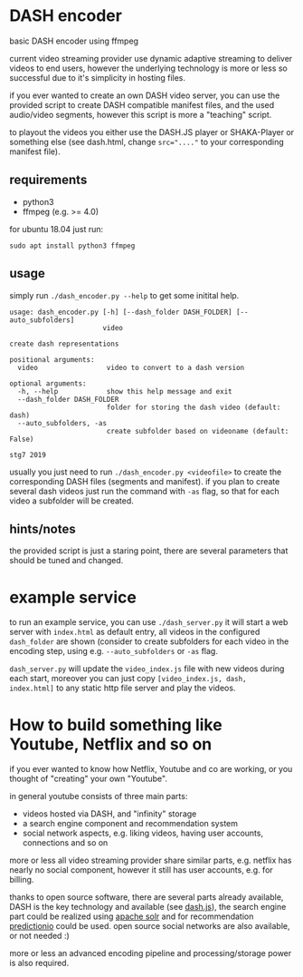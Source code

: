 # DASH encoder
basic DASH encoder using ffmpeg

current video streaming provider use dynamic adaptive streaming to deliver videos to end users, however the underlying technology is more or less so successful due to it's simplicity in hosting files.

if you ever wanted to create an own DASH video server, you can use the provided script to create DASH compatible manifest files, and the used audio/video segments, however this script is more a "teaching" script.

to playout the videos you either use the DASH.JS player or SHAKA-Player or something else (see dash.html, change `src="...."` to your corresponding manifest file).

## requirements

* python3
* ffmpeg (e.g. >= 4.0)

for ubuntu 18.04 just run:
```
sudo apt install python3 ffmpeg
```


## usage

simply run `./dash_encoder.py --help` to get some initital help.
```
usage: dash_encoder.py [-h] [--dash_folder DASH_FOLDER] [--auto_subfolders]
                       video

create dash representations

positional arguments:
  video                 video to convert to a dash version

optional arguments:
  -h, --help            show this help message and exit
  --dash_folder DASH_FOLDER
                        folder for storing the dash video (default: dash)
  --auto_subfolders, -as
                        create subfolder based on videoname (default: False)

stg7 2019
```
usually you just need to run `./dash_encoder.py <videofile>` to create the corresponding DASH files (segments and manifest).
if you plan to create several dash videos just run the command with `-as` flag, so that for each video a subfolder will be created.


## hints/notes
the provided script  is just a staring point, there are several parameters that should be tuned and changed.

# example service
to run an example service, you can use `./dash_server.py` it will start a web server with `index.html` as default entry, all videos in the configured `dash_folder` are shown (consider to create subfolders for each video in the encoding step, using e.g. `--auto_subfolders` or `-as` flag.

`dash_server.py` will update the `video_index.js` file with new videos during each start, moreover you can just copy `[video_index.js, dash, index.html]` to any static http file server and play the videos.


# How to build something like Youtube, Netflix and so on

if you ever wanted to know how Netflix, Youtube and co are working, or you thought of "creating" your own "Youtube".

in general youtube consists of three main parts:

* videos hosted via DASH, and "infinity" storage
* a search engine component and recommendation system
* social network aspects, e.g. liking videos, having user accounts, connections and so on

more or less all video streaming provider share similar parts, e.g. netflix has nearly no social component, however it still has user accounts, e.g. for billing.

thanks to open source software, there are several parts already available, DASH is the key technology and available (see [dash.js](https://github.com/Dash-Industry-Forum/dash.js)),
the search engine part could be realized using [apache solr](https://lucene.apache.org/solr/) and for recommendation [predictionio](http://predictionio.apache.org/index.html) could be used.
open source social networks are also available, or not needed :)

more or less an advanced encoding pipeline and processing/storage power is also required.

